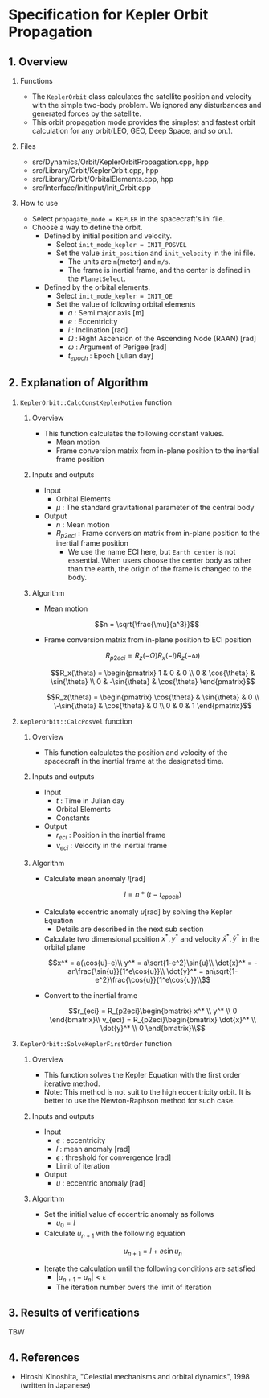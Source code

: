 # Specification for Kepler Orbit Propagation

## 1.  Overview

1. Functions
   - The `KeplerOrbit` class calculates the satellite position and velocity with the simple two-body problem. We ignored any disturbances and generated forces by the satellite.
   - This orbit propagation mode provides the simplest and fastest orbit calculation for any orbit(LEO, GEO, Deep Space, and so on.).

2. Files
   - src/Dynamics/Orbit/KeplerOrbitPropagation.cpp, hpp
   - src/Library/Orbit/KeplerOrbit.cpp, hpp
   - src/Library/Orbit/OrbitalElements.cpp, hpp
   - src/Interface/InitInput/Init_Orbit.cpp

3. How to use
   - Select `propagate_mode = KEPLER` in the spacecraft's ini file.
   - Choose a way to define the orbit.
     - Defined by initial position and velocity.
       - Select `init_mode_kepler = INIT_POSVEL`
       - Set the value `init_position` and `init_velocity` in the ini file.
         - The units are `m`(meter) and `m/s`.
         - The frame is inertial frame, and the center is defined in the `PlanetSelect`.
     - Defined by the orbital elements.
       - Select `init_mode_kepler = INIT_OE`
       - Set the value of following orbital elements
         - $`a`$ : Semi major axis [m]
         - $`e`$ : Eccentricity
         - $`i`$ : Inclination [rad]
         - $`\Omega`$ : Right Ascension of the Ascending Node (RAAN) [rad]
         - $`\omega`$ : Argument of Perigee [rad]
         - $`t_{epoch}`$ : Epoch [julian day]
   
## 2. Explanation of Algorithm

1. `KeplerOrbit::CalcConstKeplerMotion` function
   1. Overview
      - This function calculates the following constant values.
        - Mean motion
        - Frame conversion matrix from in-plane position to the inertial frame position

   2. Inputs and outputs
      - Input
        - Orbital Elements
        - $`\mu`$ : The standard gravitational parameter of the central body
      - Output
        - $`n`$ : Mean motion
        - $`R_{p2eci}`$ : Frame conversion matrix from in-plane position to the inertial frame position
          - We use the name ECI here, but `Earth center` is not essential. When users choose the center body as other than the earth, the origin of the frame is changed to the body.

   3. Algorithm
      - Mean motion
      ```math
      n = \sqrt{\frac{\mu}{a^3}}
      ```
      - Frame conversion matrix from in-plane position to ECI position
        ```math
        R_{p2eci} = R_z(-\Omega)R_x(-i)R_z(-\omega)
        ```
        ```math
        R_x(\theta) = \begin{pmatrix}
                      1 & 0 & 0 \\
                      0 &  \cos{\theta} & \sin{\theta} \\
                      0 & -\sin{\theta} & \cos{\theta}
                      \end{pmatrix}
        ```
        ```math
        R_z(\theta) = \begin{pmatrix}
                      \cos{\theta} & \sin{\theta} & 0 \\
                      \-\sin{\theta} & \cos{\theta} & 0 \\
                      0 & 0 & 1
                      \end{pmatrix}
        ```

2. `KeplerOrbit::CalcPosVel` function
   1. Overview
      - This function calculates the position and velocity of the spacecraft in the inertial frame at the designated time.

   2. Inputs and outputs
      - Input
        - $`t`$ : Time in Julian day
        - Orbital Elements
        - Constants
      - Output
        - $`r_{eci}`$ : Position in the inertial frame
        - $`v_{eci}`$ : Velocity in the inertial frame

   3. Algorithm
      - Calculate mean anomaly $`l`$[rad]
        ```math
        l = n * (t-t_{epoch})
        ```
      - Calculate eccentric anomaly $`u`$[rad] by solving the Kepler Equation
        - Details are described in the next sub section
      - Calculate two dimensional position $`x^*, y^*`$ and velocity $`\dot{x}^*, \dot{y}^*`$ in the orbital plane
        ```math
        x^* = a(\cos{u}-e)\\
        y^* = a\sqrt{1-e^2}\sin{u}\\
        \dot{x}^* = -an\frac{\sin{u}}{1^e\cos{u}}\\
        \dot{y}^* = an\sqrt{1-e^2}\frac{\cos{u}}{1^e\cos{u}}\\
        ```
      - Convert to the inertial frame
        ```math
        r_{eci} = R_{p2eci}\begin{bmatrix} x^* \\ y^* \\ 0 \end{bmatrix}\\
        v_{eci} = R_{p2eci}\begin{bmatrix} \dot{x}^* \\ \dot{y}^* \\ 0 \end{bmatrix}\\
        ```

3. `KeplerOrbit::SolveKeplerFirstOrder` function
   1. Overview
      - This function solves the Kepler Equation with the first order iterative method.
      - Note: This method is not suit to the high eccentricity orbit. It is better to use the Newton-Raphson method for such case.

   2. Inputs and outputs
      - Input
        - $`e`$ : eccentricity
        - $`l`$ : mean anomaly [rad]
        - $`\epsilon`$ : threshold for convergence [rad]
        - Limit of iteration
      - Output
        - $`u`$ : eccentric anomaly [rad]

   3. Algorithm
      - Set the initial value of eccentric anomaly as follows
        - $`u_0=l`$
      - Calculate $`u_{n+1}`$ with the following equation
        ```math
        u_{n+1} = l + e\sin{u_n}
        ```
      - Iterate the calculation until the following conditions are satisfied
        - $`|u_{n+1} - u_{n}| < \epsilon`$
        - The iteration number overs the limit of iteration

## 3. Results of verifications
TBW

## 4. References
- Hiroshi Kinoshita, "Celestial mechanisms and orbital dynamics", 1998 (written in Japanese)
